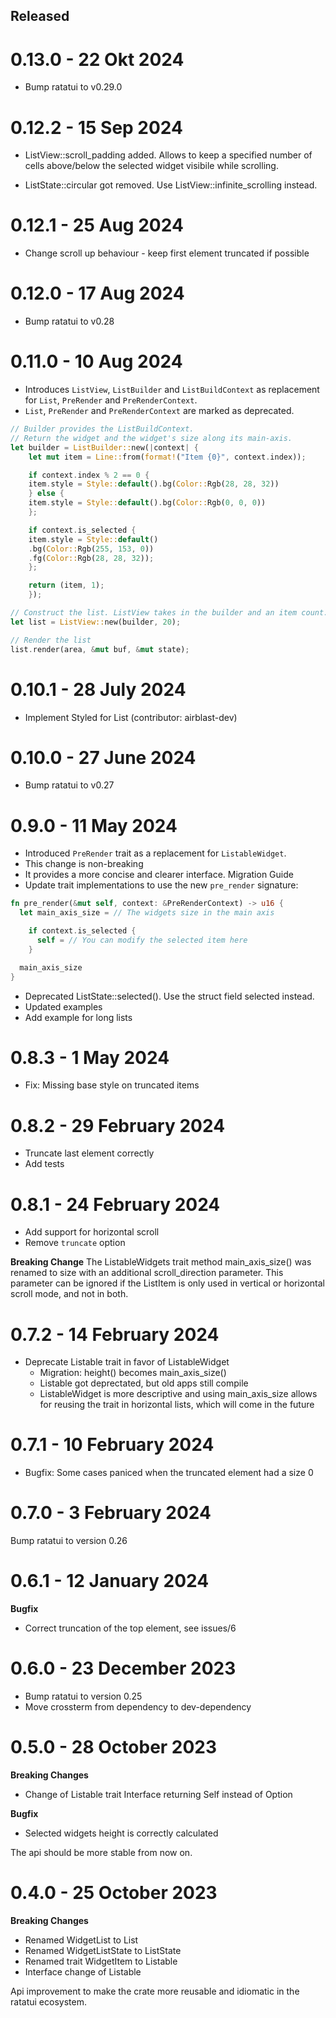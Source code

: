 Released
--------

0.13.0 - 22 Okt 2024
===================
- Bump ratatui to v0.29.0

0.12.2 - 15 Sep 2024
===================
- ListView::scroll_padding added. 
Allows to keep a specified number of cells above/below the selected widget visibile while scrolling.

- ListState::circular got removed. Use ListView::infinite_scrolling instead.

0.12.1 - 25 Aug 2024
===================
- Change scroll up behaviour - keep first element truncated if possible

0.12.0 - 17 Aug 2024
===================
- Bump ratatui to v0.28

0.11.0 - 10 Aug 2024
===================
- Introduces `ListView`, `ListBuilder` and `ListBuildContext` as replacement for `List`, `PreRender` and `PreRenderContext`.
- `List`, `PreRender` and `PreRenderContext` are marked as deprecated.
```rust
// Builder provides the ListBuildContext.
// Return the widget and the widget's size along its main-axis.
let builder = ListBuilder::new(|context| {
    let mut item = Line::from(format!("Item {0}", context.index));

    if context.index % 2 == 0 {
    item.style = Style::default().bg(Color::Rgb(28, 28, 32))
    } else {
    item.style = Style::default().bg(Color::Rgb(0, 0, 0))
    };

    if context.is_selected {
    item.style = Style::default()
    .bg(Color::Rgb(255, 153, 0))
    .fg(Color::Rgb(28, 28, 32));
    };

    return (item, 1);
    });

// Construct the list. ListView takes in the builder and an item count.
let list = ListView::new(builder, 20);

// Render the list
list.render(area, &mut buf, &mut state);
``` 

0.10.1 - 28 July 2024
===================
- Implement Styled for List (contributor: airblast-dev)
 
0.10.0 - 27 June 2024
===================
- Bump ratatui to v0.27

0.9.0 - 11 May 2024
===================
- Introduced `PreRender` trait as a replacement for `ListableWidget`.
- This change is non-breaking 
- It provides a more concise and clearer interface.
Migration Guide
- Update trait implementations to use the new `pre_render` signature:

```rust
fn pre_render(&mut self, context: &PreRenderContext) -> u16 {
  let main_axis_size = // The widgets size in the main axis

    if context.is_selected {
      self = // You can modify the selected item here
    }

  main_axis_size
}
```
- Deprecated ListState::selected(). Use the struct field selected instead.
- Updated examples
- Add example for long lists

0.8.3 - 1 May 2024 
===================
- Fix: Missing base style on truncated items

0.8.2 - 29 February 2024
===================
- Truncate last element correctly
- Add tests

0.8.1 - 24 February 2024
===================
- Add support for horizontal scroll
- Remove `truncate` option

**Breaking Change**
The ListableWidgets trait method main_axis_size() was renamed to
size with an additional scroll_direction parameter. This parameter
can be ignored if the ListItem is only used in vertical or horizontal
scroll mode, and not in both.

0.7.2 - 14 February 2024
===================
- Deprecate Listable trait in favor of ListableWidget
  - Migration: height() becomes main_axis_size()
  - Listable got deprectated, but old apps still compile
  - ListableWidget is more descriptive and using
    main_axis_size allows for reusing the trait 
    in horizontal lists, which will come in the future

0.7.1 - 10 February 2024
===================
- Bugfix: Some cases paniced when the truncated element had a size 0

0.7.0 - 3 February 2024
===================
Bump ratatui to version 0.26

0.6.1 - 12 January 2024
===================
**Bugfix**
- Correct truncation of the top element, see issues/6

0.6.0 - 23 December 2023
===================
- Bump ratatui to version 0.25
- Move crossterm from dependency to dev-dependency

0.5.0 - 28 October 2023
===================
**Breaking Changes**
- Change of Listable trait Interface returning Self instead of Option
  
**Bugfix**
- Selected widgets height is correctly calculated

The api should be more stable from now on.

0.4.0 - 25 October 2023
===================
**Breaking Changes**
- Renamed WidgetList to List
- Renamed WidgetListState to ListState
- Renamed trait WidgetItem to Listable
- Interface change of Listable

Api improvement to make the crate more reusable
and idiomatic in the ratatui ecosystem.
